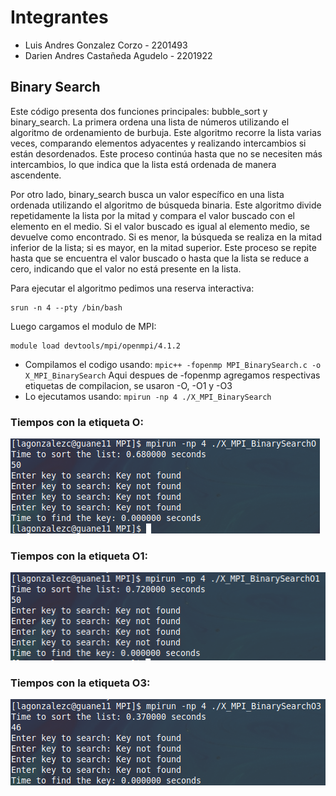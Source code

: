 # Integrantes
* Luis Andres Gonzalez Corzo - 2201493
* Darien Andres Castañeda Agudelo - 2201922

## Binary Search
Este código presenta dos funciones principales: bubble_sort y binary_search. La primera ordena una lista de números utilizando el algoritmo de ordenamiento de burbuja. Este algoritmo recorre la lista varias veces, comparando elementos adyacentes y realizando intercambios si están desordenados. Este proceso continúa hasta que no se necesiten más intercambios, lo que indica que la lista está ordenada de manera ascendente.

Por otro lado, binary_search busca un valor específico en una lista ordenada utilizando el algoritmo de búsqueda binaria. Este algoritmo divide repetidamente la lista por la mitad y compara el valor buscado con el elemento en el medio. Si el valor buscado es igual al elemento medio, se devuelve como encontrado. Si es menor, la búsqueda se realiza en la mitad inferior de la lista; si es mayor, en la mitad superior. Este proceso se repite hasta que se encuentra el valor buscado o hasta que la lista se reduce a cero, indicando que el valor no está presente en la lista.

Para ejecutar el algoritmo pedimos una reserva interactiva:

```
srun -n 4 --pty /bin/bash
```
Luego cargamos el modulo de MPI:
```
module load devtools/mpi/openmpi/4.1.2 
```
* Compilamos el codigo usando: ```mpic++ -fopenmp MPI_BinarySearch.c -o X_MPI_BinarySearch```
Aqui despues de -fopenmp agregamos respectivas etiquetas de compilacion, se usaron -O, -O1 y -O3
* Lo ejecutamos usando: ```mpirun -np 4 ./X_MPI_BinarySearch```
### Tiempos con la etiqueta O:
![O0](/MPI/imagenes/BO.png)
### Tiempos con la etiqueta O1:
![O1](/MPI/imagenes/BO1.png)
### Tiempos con la etiqueta O3:
![O3](/MPI/imagenes/BO3.png)

